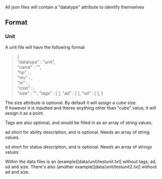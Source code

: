 All json files will contain a "datatype" attribute to identify themselves

## Format
### Unit
A unit file will have the following format  
  
> {   
>   "datatype" : "unit",  
>   "name" : "",  
>   "hp" : ,  
>   "mv" : ,  
>   "in" : ,  
>   "cost" : ,  
>   "size" : "", 
>   "tags" : [ ],
>   "ad" : [ ],
>   "sd" : [ ],
> }
  
The size attribute is optional. By default it will assign a cube size.  
If however it is inputted and theres anything other than "cube" value, it will assign it as a point.  
  
Tags are also optional, and would be filled in as an array of string values.

ad short for ability description, and is optional. Needs an array of string values.

sd short for status description, and is optional. Needs an array of strings values.

Within the data files is an (example)[data/unit/testunit.txt] without tags, ad, sd and size. 
There's also (another example)[data/unit/testunit2.txt] without ad and size.